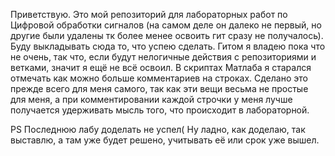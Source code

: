 Приветствую. Это мой репозиторий для лабораторных работ по Цифровой обработки сигналов (на самом деле он далеко не первый, но другие были удалены тк более менее освоить гит сразу не получалось).
Буду выкладывать сюда то, что успею сделать. 
Гитом я владею пока что не очень, так что, если будут нелогичные действия с репозиториями и ветками, значит я ещё не всё освоил. 
В скриптах Матлаба я старался отмечать как можно больше комментариев на строках. Сделано это прежде всего для меня самого, так как эти вещи 
весьма не простые для меня, а при комментировании каждой строчки у меня лучше получается удерживать мысль того, что происходит в лабораторной. 

PS 
Последнюю лабу доделать не успел(
Ну ладно, как доделаю, так выставлю, а там уже будет решено, учитывать её или срок уже вышел.
